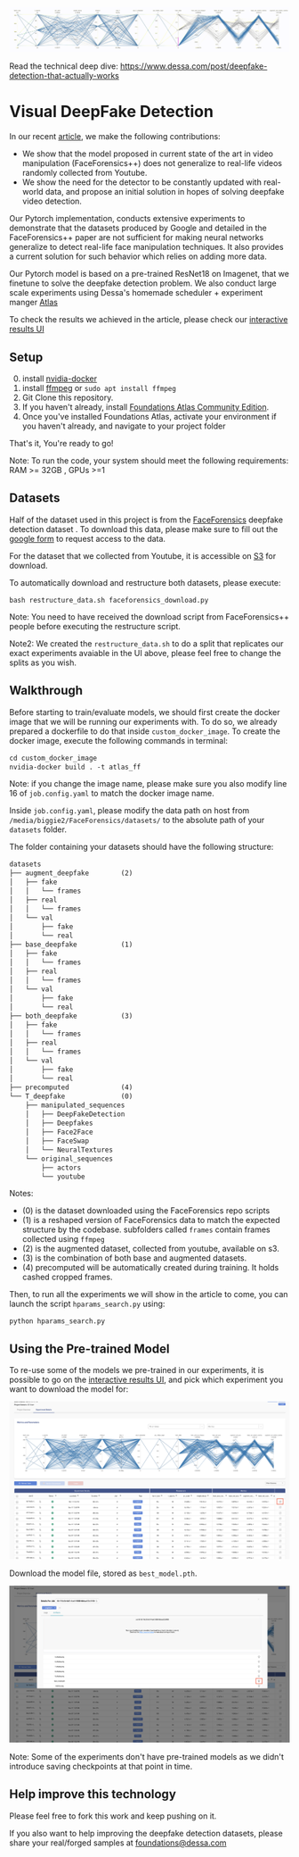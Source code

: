 ![parallel coordinates plot](/images/parcoords.gif)

Read the technical deep dive: https://www.dessa.com/post/deepfake-detection-that-actually-works

# Visual DeepFake Detection

In our recent [article](https://www.dessa.com/post/deepfake-detection-that-actually-works), we make the following contributions:
* We show that the model proposed in current state of the art in video manipulation (FaceForensics++) does not generalize to real-life videos randomly 
collected 
from Youtube.
* We show the need for the detector to be constantly updated with real-world data, and propose an initial solution in hopes of solving deepfake video detection.

Our Pytorch implementation, conducts extensive experiments to demonstrate that the datasets produced by Google and detailed in the FaceForensics++ 
paper are not sufficient for making neural networks generalize to detect real-life face manipulation techniques. It also provides a current solution for such
 behavior which relies on adding more data. 
 
Our Pytorch model is based on a pre-trained ResNet18 on Imagenet, that we finetune to solve the deepfake detection problem.
We also conduct large scale experiments using Dessa's homemade scheduler + experiment manger [Atlas](www.atlas.dessa.com/)

To check the results we achieved in the article, please check our [interactive results UI](http://deepfake-detection.dessa.com/projects)

## Setup 
0. install [nvidia-docker](https://github.com/nvidia/nvidia-docker/wiki/Installation-(version-2.0))
00. install [ffmpeg](https://www.ffmpeg.org/download.html) or `sudo apt install ffmpeg`
1. Git Clone this repository.
2. If you haven't already, install [Foundations Atlas Community Edition](https://www.atlas.dessa.com/?u=dessafake).
3. Once you've installed Foundations Atlas, activate your environment if you haven't already, and navigate to your project folder

That's it, You're ready to go!

Note: To run the code, your system should meet the following requirements: 
RAM >= 32GB , GPUs >=1

## Datasets
Half of the dataset used in this project is from the [FaceForensics](https://github.com/ondyari/FaceForensics/tree/master/dataset) deepfake detection dataset
. To download this data, please make sure to fill out the [google form](https://github.com/ondyari/FaceForensics/#access) to request access to the data.

For the dataset that we collected from Youtube, it is accessible on [S3](ttps://deepfake-detection.s3.amazonaws.com/augment_deepfake.tar.gz) for download.

To automatically download and restructure both datasets, please execute:

```
bash restructure_data.sh faceforensics_download.py
```

Note: You need to have received the download script from FaceForensics++ people before executing the restructure script.

Note2: We created the `restructure_data.sh` to do a split that replicates our exact experiments avaiable in the UI above, please feel free to change the 
splits as you wish.

## Walkthrough

Before starting to train/evaluate models, we should first create the docker image that we will be running our experiments with. To do so, we already prepared
 a dockerfile to do that inside `custom_docker_image`. To create the docker image, execute the following commands in terminal:
 
 ```
 cd custom_docker_image
 nvidia-docker build . -t atlas_ff
 ```
 
Note: if you change the image name, please make sure you also modify line 16 of `job.config.yaml` to match the docker image name.

Inside `job.config.yaml`, please modify the data path on host from `/media/biggie2/FaceForensics/datasets/` to the absolute path of your `datasets` folder.

The folder containing your datasets should have the following structure:

```
datasets
├── augment_deepfake        (2)
│   ├── fake
│   │   └── frames
│   ├── real
│   │   └── frames
│   └── val
│       ├── fake
│       └── real
├── base_deepfake           (1)
│   ├── fake
│   │   └── frames
│   ├── real
│   │   └── frames
│   └── val
│       ├── fake
│       └── real
├── both_deepfake           (3)
│   ├── fake
│   │   └── frames
│   ├── real
│   │   └── frames
│   └── val
│       ├── fake
│       └── real
├── precomputed             (4)
└── T_deepfake              (0)
    ├── manipulated_sequences
    │   ├── DeepFakeDetection
    │   ├── Deepfakes
    │   ├── Face2Face
    │   ├── FaceSwap
    │   └── NeuralTextures
    └── original_sequences
        ├── actors
        └── youtube
```

Notes:
* (0) is the dataset downloaded using the FaceForensics repo scripts
* (1) is a reshaped version of FaceForensics data to match the expected structure by the codebase. subfolders called `frames` contain frames collected using 
`ffmpeg`
* (2) is the augmented dataset, collected from youtube, available on s3.
* (3) is the combination of both base and augmented datasets.
* (4) precomputed will be automatically created during training. It holds cashed cropped frames.

Then, to run all the experiments we will show in the article to come, you can launch the script `hparams_search.py` using:

```bash
python hparams_search.py
```

## Using the Pre-trained Model 

To re-use some of the models we pre-trained in our experiments, it is possible to go on the 
[interactive results UI](http://deepfake-detection.dessa.com/projects), and pick which experiment you want to download the model for:

![open artifacts](/images/open_artifacts.png)

Download the model file, stored as `best_model.pth`.

![download model](/images/download_model.png)

Note: Some of the experiments don't have pre-trained models as we didn't introduce saving checkpoints at that point in time.

## Help improve this technology

Please feel free to fork this work and keep pushing on it.

If you also want to help improving the deepfake detection datasets, please share your real/forged samples at foundations@dessa.com
